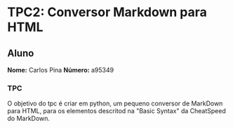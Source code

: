 # TPC2: Conversor Markdown para HTML

## Aluno 

**Nome:** Carlos Pina
**Número:** a95349

### TPC

O objetivo do tpc é criar em python, um pequeno conversor de MarkDown para HTML, para os elementos descritod na "Basic Syntax" da CheatSpeed do MarkDown.